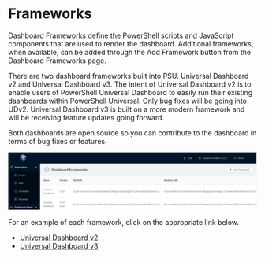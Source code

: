 # Frameworks

Dashboard Frameworks define the PowerShell scripts and JavaScript components that are used to render the dashboard. Additional frameworks, when available, can be added through the Add Framework button from the Dashboard Frameworks page. 

There are two dashboard frameworks built into PSU. Universal Dashboard v2 and Universal Dashboard v3. The intent of Universal Dashboard v2 is to enable users of PowerShell Universal Dashboard to easily run their existing dashboards within PowerShell Universal. Only bug fixes will be going into UDv2. Universal Dashboard v3 is built on a more modern framework and will be receiving feature updates going forward. 

Both dashboards are open source so you can contribute to the dashboard in terms of bug fixes or features. 

![](../.gitbook/assets/image%20%2828%29.png)

For an example of each framework, click on the appropriate link below. 

* [Universal Dashboard v2](https://github.com/ironmansoftware/universal-dashboard/tree/master/src/v2/example)
* [Universal Dashboard v3](https://github.com/ironmansoftware/universal-dashboard/tree/master/src/v3)


